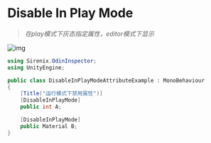 # Disable In Play Mode

> *在play模式下灰态指定属性，editor模式下显示*

![img](https://aihailan.com/wp-content/uploads/2020/11/post-562-5fb7d8447a19e.gif)

```cs
using Sirenix.OdinInspector;
using UnityEngine;

public class DisableInPlayModeAttributeExample : MonoBehaviour
{
    [Title("运行模式下禁用属性")]
    [DisableInPlayMode]
    public int A;

    [DisableInPlayMode]
    public Material B;
}
```

